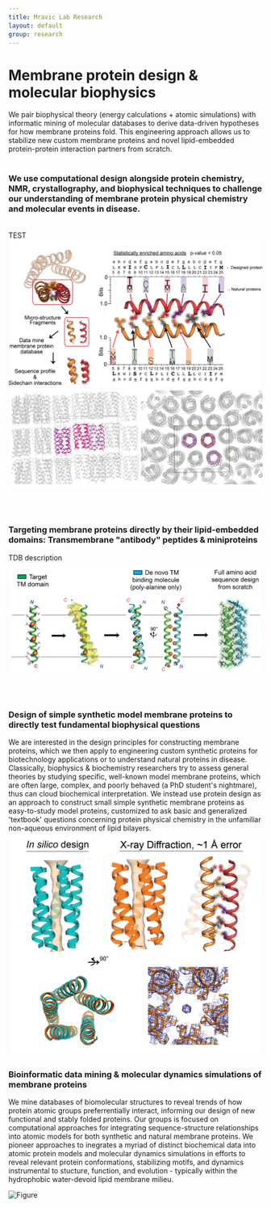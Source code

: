 ```yaml
---
title: Mravic Lab Research
layout: default
group: research
---
```


# Membrane protein design & molecular biophysics 


We pair biophysical theory (energy calculations + atomic simulations) with informatic mining of molecular databases to derive data-driven hypotheses for how membrane proteins fold.  This engineering approach allows us to stabilize new custom membrane proteins and novel lipid-embedded protein-protein interaction partners from scratch.   <br><br>

### We use computational design alongside protein chemistry, NMR, crystallography, and biophysical techniques to challenge our understanding of membrane protein physical chemistry and molecular events in disease. 
<br>
TEST 
<div class="row">
  <div class="column">
      <img class="img-fluid" src="/static/img/MemProt_SeqDesign.png" alt="FigureXX">
      <img class="img-fluid" src="/static/img/Xray_packingXtal.png" alt="FigureXX">
  </div>

</div>
      
<br><br>


###  Targeting membrane proteins directly by their lipid-embedded domains: Transmembrane "antibody" peptides & miniproteins

<div class="col-md-7 order-md-1">

TDB description

</div>
<div class="col-md-5 order-md-2 align-self-center">
<img class="img-fluid" src="/static/img/TM_antibody_design.png" alt="Figure">
</div>
</div>
<div class="row">

<br><br>

### Design of simple synthetic model membrane proteins to directly test fundamental biophysical questions

<div class="col-md-7 order-md-2">

We are interested in the design  principles for constructing membrane proteins, which we then apply to engineering custom synthetic proteins for biotechnology applications or to understand natural proteins in disease.  Classically, biophysics & biochemistry researchers try to assess general theories by studying specific, well-known model membrane proteins, which are often large, complex, and poorly behaved (a PhD student's nightmare), thus can cloud biochemical interpretation.  We instead use protein design as an approach to construct small simple synthetic membrane proteins as easy-to-study model proteins, customized to ask basic and generalized 'textbook' questions concerning protein physical chemistry in the unfamiliar non-aqueous environment of lipid bilayers. 
</div>

<div class="col-md-5 order-md-1 align-self-center">
<img class="img-fluid" src="/static/img/PL5_x-ray.png" alt="Figure">
</div>
</div>
<div class="row">

### Bioinformatic data mining & molecular dynamics simulations of membrane proteins

<div class="col-md-7 order-md-1 ">

We mine databases of biomolecular structures to reveal trends of how protein atomic groups preferrentially interact, informing our design of new functional and stably folded proteins.  Our groups is focused on computational approaches for integrating sequence-structure relationships into atomic models for both synthetic and natural membrane proteins.  We pioneer approaches to inegrates a myriad of distinct biochemical data into atomic protein models and molecular dynamics simulations in efforts to reveal relevant protein conformations, stabilizing motifs, and dynamics instrumental to stucture, function, and evolution - typically within the hydrophobic water-devoid lipid membrane milieu.
</div> 

<div class="col-md-3 order-md-2 align-self-center">

<img class="img-fluid" src="/static/img/pub/2019_li_pellegrino.jpg" alt="Figure">
</div>
</div>
<div class="row">


</div>
